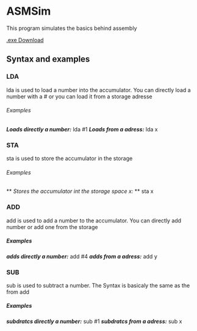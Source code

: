 # ASMSim
This program simulates the basics behind assembly

[.exe Download](https://github.com/KspPaul/ASMSim/raw/master/ASMSim/bin/Debug/ASMSim.exe)
## Syntax and examples

### LDA
lda is used to load a number into the accumulator. You can directly load a number with a # or you can load it from a storage adresse
###### Examples
**_Loads directly a number:_** lda #1
 **_Loads from a adress:_** lda x

### STA
sta is used to store the accumulator in the storage
###### Examples
** _Stores the accumulator int the storage space x:_ ** sta x

### ADD
add is used to add a number to the accumulator. You can directly add number or add one from the storage
##### Examples
**_adds directly a number:_** add #4
 **_adds from a adress:_** add y

### SUB
sub is used to subtract a number. The Syntax is basicaly the same as the from add
##### Examples
**_subdratcs directly a number:_** sub #1
 **_subdratcs from a adress:_** sub x
